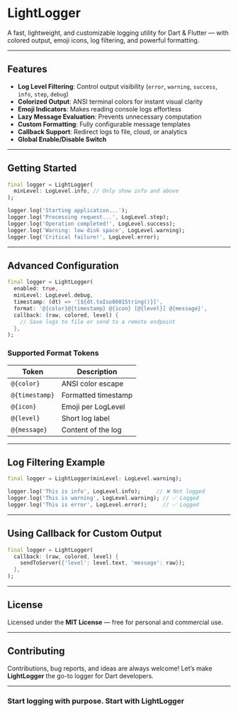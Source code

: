 # LightLogger

A fast, lightweight, and customizable logging utility for Dart & Flutter — with colored output, emoji icons, log filtering, and powerful formatting.

---

## Features

* **Log Level Filtering**: Control output visibility (`error`, `warning`, `success`, `info`, `step`, `debug`)
* **Colorized Output**: ANSI terminal colors for instant visual clarity
* **Emoji Indicators**: Makes reading console logs effortless
* **Lazy Message Evaluation**: Prevents unnecessary computation
* **Custom Formatting**: Fully configurable message templates
* **Callback Support**: Redirect logs to file, cloud, or analytics
* **Global Enable/Disable Switch**

---

## Getting Started

```dart
final logger = LightLogger(
  minLevel: LogLevel.info, // Only show info and above
);

logger.log('Starting application...');
logger.log('Processing request...', LogLevel.step);
logger.log('Operation completed!', LogLevel.success);
logger.log('Warning: low disk space', LogLevel.warning);
logger.log('Critical failure!', LogLevel.error);
```

---

## Advanced Configuration

```dart
final logger = LightLogger(
  enabled: true,
  minLevel: LogLevel.debug,
  timestamp: (dt) => '[${dt.toIso8601String()}]',
  format: '@{color}@{timestamp} @{icon} [@{level}] @{message}',
  callback: (raw, colored, level) {
    // Save logs to file or send to a remote endpoint
  },
);
```

### Supported Format Tokens

| Token          | Description         |
| -------------- | ------------------- |
| `@{color}`     | ANSI color escape   |
| `@{timestamp}` | Formatted timestamp |
| `@{icon}`      | Emoji per LogLevel  |
| `@{level}`     | Short log label     |
| `@{message}`   | Content of the log  |

---

## Log Filtering Example

```dart
final logger = LightLogger(minLevel: LogLevel.warning);

logger.log('This is info', LogLevel.info);     // ❌ Not logged
logger.log('This is warning', LogLevel.warning); // ✅ Logged
logger.log('This is error', LogLevel.error);     // ✅ Logged
```

---

## Using Callback for Custom Output

```dart
final logger = LightLogger(
  callback: (raw, colored, level) {
    sendToServer({'level': level.text, 'message': raw});
  },
);
```

---

## License

Licensed under the **MIT License** — free for personal and commercial use.

---

## Contributing

Contributions, bug reports, and ideas are always welcome!
Let’s make **LightLogger** the go-to logger for Dart developers.

---

### Start logging with purpose. Start with **LightLogger**
